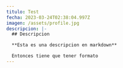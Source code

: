 ```yaml
---
titulo: Test
fecha: 2023-03-24T02:38:04.997Z
imagen: /assets/profile.jpg
descripcion: |-
  ## D﻿escripcion

  **E﻿sta es una descripcion en markdown**

  E﻿ntonces tiene que tener formato
---
```


